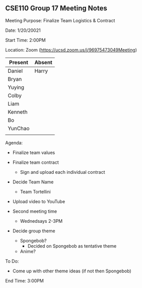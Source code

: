 ## CSE110 Group 17 Meeting Notes

Meeting Purpose: Finalize Team Logistics & Contract

Date: 1/20/20021

Start Time: 2:00PM

Location: Zoom (https://ucsd.zoom.us/j/96975473049Meeting)

| Present | Absent |
| ------- | -------|
|    Daniel     |    Harry    |
|    Bryan     |        |
|    Yuying     |        |
|     Colby    |        |
|    Liam     |        |
|    Kenneth     |        |
|     Bo    |        |
|     YunChao    |        |
|         |        |

Agenda:

- Finalize team values

- Finalize team contract
  - Sign and upload each individual contract

- Decide Team Name
  - Team Tortellini

- Upload video to YouTube

- Second meeting time
  - Wednedsays 2-3PM

- Decide group theme
  - Spongebob?
    - Decided on Spongebob as tentative theme
  - Anime?

  
To Do: 

- Come up with other theme ideas (if not then Spongebob)


End Time: 3:00PM
